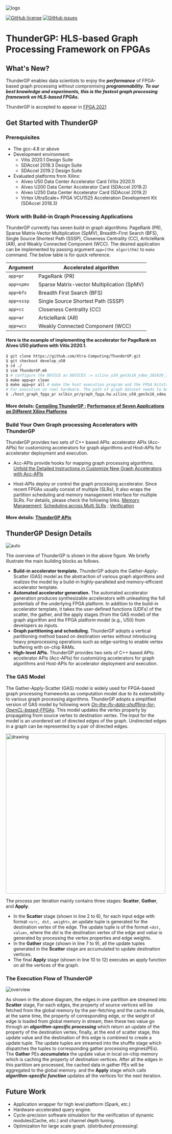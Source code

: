 ![logo](docs/images/ThunderGP.png)

[![GitHub license](https://img.shields.io/badge/license-apache2-yellowgreen)](./LICENSE)
[![GitHub issues](https://img.shields.io/github/issues/Xtra-Computing/On-the-fly-data-shuffling-for-OpenCL-based-FPGAs.svg)](https://github.com/Xtra-Computing/On-the-fly-data-shuffling-for-OpenCL-based-FPGAs/issues)

# ThunderGP: HLS-based Graph Processing Framework on FPGAs

## What's New?

ThunderGP enables data scientists to enjoy the ***performance*** of FPGA-based graph processing without compromising ***programmability***. ***To our best knowledge and experiments, this is the fastest graph processing framework on HLS-based FPGAs.***  

ThunderGP is accepted to appear in [FPGA 2021](https://isfpga.org/)


## Get Started with ThunderGP

### Prerequisites
* The gcc-4.8 or above
* Development environment:
    * Vitis 2020.1 Design Suite
    * SDAccel 2018.3 Design Suite
    * SDAccel 2019.2 Design Suite
* Evaluated platforms from Xilinx:
    * Alveo U50 Data Center Accelerator Card (Vitis 2020.1)
    * Alveo U200 Data Center Accelerator Card (SDAccel 2019.2)
    * Alveo U250 Data Center Accelerator Card (SDAccel 2019.2)
    * Virtex UltraScale+ FPGA VCU1525 Acceleration Development Kit (SDAccel 2018.3)
    
### Work with Build-in Graph Processing Applications
ThunderGP currently has seven build-in graph algorithms: PageRank (PR), Sparse Matrix-Vector Multiplication (SpMV), Breadth-First Search (BFS), Single Source Shortest Path (SSSP), Closeness Centrality (CC), ArticleRank (AR), and Weakly Connected Component (WCC). 
The desired application can be implemented by passing argument ```app=[the algorithm]``` to ``` make ``` command. The below table is for quick reference.

| Argument    | Accelerated algorithm  |
|--------------|--------------|
| ```app=pr``` | PageRank (PR)|
| ```app=spmv``` | Sparse Matrix-vector Multiplication (SpMV) |
| ```app=bfs``` | Breadth First Search (BFS)|
| ```app=sssp``` | Single Source Shortest Path (SSSP)|
| ```app=cc``` | Closeness Centrality (CC)|
| ```app=ar``` | ArticleRank  (AR)|
| ```app=wcc``` | Weakly Connected Component  (WCC)|

#### Here is the example of implementing the accelerator for PageRank on Alveo U50 platform with Vitis 2020.1. 
```sh
$ git clone https://github.com/Xtra-Computing/ThunderGP.git
$ git checkout develop_u50
$ cd ./
$ vim ThunderGP.mk 
$ # configure the DEVICE as DEVICES := xilinx_u50_gen3x16_xdma_201920_3; configure TARGETS := hw
$ make app=pr clean 
$ make app=pr all # make the host execution program and the FPGA bitstream. It takes time :)
# For execution on real hardware. The path of graph dataset needs to be provided by the user. 
$ ./host_graph_fpga_pr xclbin_pr/graph_fpga.hw.xilinx_u50_gen3x16_xdma_201920_3.xclbin wiki-talk
```
#### More details: [Compiling ThunderGP ](docs/compile_arch.md); [Performance of Seven Applications on Different Xilinx Platforms](docs/results.md)

### Build Your Own Graph processing Accelerators with ThunderGP
ThunderGP provides two sets of C++ based APIs: accelerator APIs (Acc-APIs) for customizing accelerators for graph algorithms and Host-APIs for accelerator deployment and execution.

* Acc-APIs provide hooks for mapping graph processing algorithms.  [Unfold the Detailed Instructions in Customize New Graph Accelerators with Acc-APIs](docs/algorithm_mapping.md)  

* Host-APIs deploy or control the graph processing accelerator. Since recent FPGAs usually consist of multiple (SLRs), It also wraps the partition scheduling and memory management interface for multiple SLRs. For detaiils, please check the following links. [Memory Management](docs/memory.md); [Scheduling across Multi SLRs](docs/scheduling.md)
; [Verification](docs/verification.md)

#### More details: [ThunderGP APIs ](docs/api_details.md)


## ThunderGP Design Details
![auto](docs/images/automation.png)  

The overview of ThunderGP is shown in the above figure. We briefly illustrate the main building blocks as follows.
* **Build-in accelerator template.** ThunderGP adopts the Gather-Apply-Scatter (GAS) model as the abstraction of various graph algorithms and realizes the model by a build-in highly-paralleled and memory-efficient accelerator template.
* **Automated accelerator generation.** The automated accelerator generation produces synthesizable accelerators with unleashing the full potentials of the underlying FPGA platform. In addition to the build-in accelerator template, it takes the user-defined functions (UDFs) of the scatter, the gather, and the apply stages (from the GAS model) of the graph algorithm and the FPGA platform model (e.g., U50)  from developers as inputs.
* **Graph partitioning and scheduling.** ThunderGP adopts a vertical partitioning method based on destination vertex without introducing heavy preprocessing operations such as edge-sorting to enable vertex buffering with on-chip RAMs.
* **High-level APIs.** ThunderGP provides two sets of C++ based APIs: accelerator APIs (Acc-APIs) for customizing accelerators for graph algorithms and Host-APIs for accelerator deployment and execution.


### The GAS Model
The Gather-Apply-Scatter (GAS) model is widely used for FPGA-based graph processing frameworks as computation model due to its extensibility to various graph processing algorithms. ThunderGP adopts a simplified version of GAS model by following work [*On-the-fly-data-shuffling-for-OpenCL-based-FPGAs*](https://www.comp.nus.edu.sg/~hebs/pub/fpl19-graph.pdf).
This model updates the vertex property by propagating from source vertex to destination vertex. The input for the model is an unordered set of directed edges of the graph. Undirected edges in a graph can be represented by a pair of directed edges. 

<img src="docs/images/GASmodel.png" alt="drawing" width="500"/>

The process per iteration mainly contains three stages: **Scatter**, **Gather**, and **Apply**. 

* In the  **Scatter** stage (shown in line 2 to 6), for each input edge with format ```<src, dst, weight>```, an update tuple is generated for the destination vertex of the edge. The update tuple is of the format ```<dst, value>```, where the *dst* is the destination vertex of the edge and *value* is generated by processing the vertex properties and edge weights. 
* In the **Gather** stage (shown in line 7 to 9), all the update tuples generated in the  **Scatter** stage are accumulated to update destination vertices. 
* The final **Apply** stage (shown in line 10 to 12) executes an apply function on all the vertices of the graph. 


### The Execution Flow of ThunderGP

![overview](docs/images/overview.png)  

As shown in the above diagram, the edges in one partition are streamed into **Scatter** stage, For each edges, the property of source vertices will be fetched from the global memory by the per-fetching and the cache module, at the same time, the property of corresponding edge, or the weight of edge is loaded from global memory in stream, then these two value go through an *__algorithm-specific processing__* which return an update of the property of the destination vertex, finally, at the end of scatter stage, this update value and the destination of this edge is combined to create a update tuple. The update tuples are streamed into the shuffle stage which dispatches the tuples to corresponding gather processing engines(PEs). The **Gather** PEs *__accumulates__* the update value in local on-chip memory which is caching the property of destination vertices. After all the edges in this partition are processed, the cached data in gather PEs will be aggregated to the global memory. and the **Apply** stage which calls *__algorithm-specific function__* updates all the vertices for the next iteration.

## Future Work
* Application wrapper for high level platform (Spark, etc.)
* Hardware-accelerated query engine.
* Cycle-precision software simulation for the verification of dynamic modules(Cache, etc.) and channel depth tuning.
* Optimization for large scale graph. (distributed processing)
